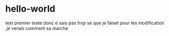 # hello-world
test
premier teste donc e sais pas trop se que je faiset pour les modification ,je verais comment sa marche
